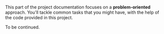 This part of the project documentation focuses on a
**problem-oriented** approach. You'll tackle common
tasks that you might have, with the help of the code
provided in this project.

To be continued.